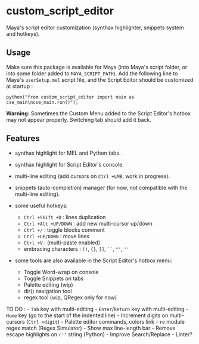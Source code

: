 # custom_script_editor
Maya's script editor customization (synthax highlighter, snippets system and hotkeys).

## Usage
Make sure this package is available for Maya (into Maya's script folder, or into
some folder added to `MAYA_SCRIPT_PATH`).
Add the following line to Maya's `userSetup.mel` script file, and the Script Editor
should be customized at startup :

`python("from custom_script_editor import main as cse_main\ncse_main.run()");`

**Warning:** Sometimes the Custom Menu added to the Script Editor's hotbox may not appear properly.
Switching tab should add it back.

## Features
- synthax highlight for MEL and Python tabs.
- synthax highlight for Script Editor's console.

- multi-line editing (add cursors on `Ctrl +LMB`, work in progress).
- snippets (auto-completion) manager (for now, not compatible with the multi-line editing).

- some useful hotkeys:
    - `Ctrl +Shift +D` : lines duplication
    - `Ctrl +Alt +UP/DOWN` : add new multi-cursor up/down
    - `Ctrl +/` : toggle blocks comment
    - `Ctrl +UP/DOWN` : move lines
    - `Ctrl +V` : (multi-paste enabled)
    - embracing characters : `()`, `{}`, `[]`, ` `` `, `""`, `''`

- some tools are also available in the Script Editor's hotbox menu:
    - Toggle Word-wrap on console
    - Toggle Snippets on tabs
    - Palette editing (wip)
    - dir() navigation tool
    - regex tool (wip, QRegex only for now)

TO DO :
    - `Tab` key with multi-editing
    - `Enter`/`Return` key with multi-editing
    - `Home` key (go to the start of the indented line)
    - Increment digits on multi-cursors (`Ctrl +digit`)
    - Palette editor commands, colors link
    - `re` module regex match (Regex Simulator)
    - Show max line-length bar
    - Remove escape highlights on `r''` string (Python)
    - Improve Search/Replace
    - Linter?
